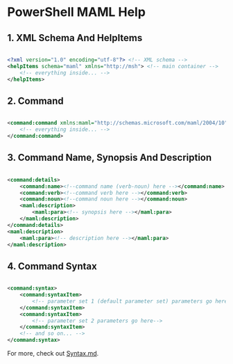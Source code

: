 # PowerShell MAML Help

## 1. XML Schema And HelpItems

```xml

<?xml version="1.0" encoding="utf-8"?> <!-- XML schema -->
<helpItems schema="maml" xmlns="http://msh"> <!-- main container -->
    <!-- everything inside... -->
</helpItems>

```

## 2. Command

```xml

<command:command xmlns:maml="http://schemas.microsoft.com/maml/2004/10" xmlns:command="http://schemas.microsoft.com/maml/dev/command/2004/10" xmlns:dev="http://schemas.microsoft.com/maml/dev/2004/10" xmlns:MSHelp="http://msdn.microsoft.com/mshelp"> <!-- command container with a bunch of schemas -->
    <!-- everything inside... -->
</command:command>

```

## 3. Command Name, Synopsis And Description

```xml

<command:details>
    <command:name><!--command name (verb-noun) here --></command:name>
    <command:verb><!--command verb here --></command:verb>
    <command:noun><!--command noun here --></command:noun>
    <maml:description>
        <maml:para><!-- synopsis here --></maml:para>
    </maml:description>
</command:details>
<maml:description>
    <maml:para><!-- description here --></maml:para>
</maml:description>

```

## 4. Command Syntax

```xml

<command:syntax>
    <command:syntaxItem>
        <!-- parameter set 1 (default parameter set) parameters go here-->
    </command:syntaxItem>
    <command:syntaxItem>
        <!-- parameter set 2 parameters go here-->
    </command:syntaxItem>
    <!-- and so on... -->
</command:syntax>

```

For more, check out [Syntax.md](./Syntax.md).